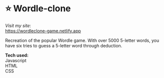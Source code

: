 # ⭐ Wordle-clone

<i>Visit my site</i>:  
https://wordleclone-game.netlify.app

Recreation of the popular Wordle game. 
With over 5000 5-letter words, you have six tries to guess a 5-letter word through deduction. 

<strong>Tech used:</strong> <br>
Javascript<br>
HTML<br>
CSS
